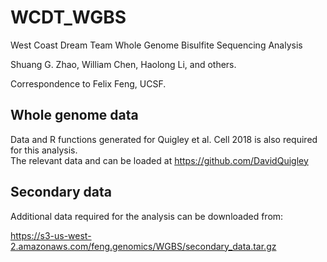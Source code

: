 # WCDT_WGBS
West Coast Dream Team Whole Genome Bisulfite Sequencing Analysis

Shuang G. Zhao, William Chen, Haolong Li, and others.

Correspondence to Felix Feng, UCSF.

## Whole genome data

Data and R functions generated for Quigley et al. Cell 2018 is also required for this analysis.  
The relevant data and  can be loaded at https://github.com/DavidQuigley

## Secondary data

Additional data required for the analysis can be downloaded from:

https://s3-us-west-2.amazonaws.com/feng.genomics/WGBS/secondary_data.tar.gz


